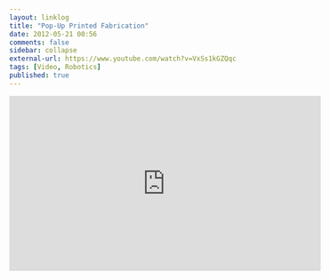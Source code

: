 ```yaml
---
layout: linklog
title: "Pop-Up Printed Fabrication"
date: 2012-05-21 00:56
comments: false
sidebar: collapse
external-url: https://www.youtube.com/watch?v=VxSs1kGZQqc
tags: [Video, Robotics]
published: true
---
```

<div class="flex-video"><iframe width="560" height="315" src="http://www.youtube.com/embed/VxSs1kGZQqc" frameborder="0" allowfullscreen></iframe></div>